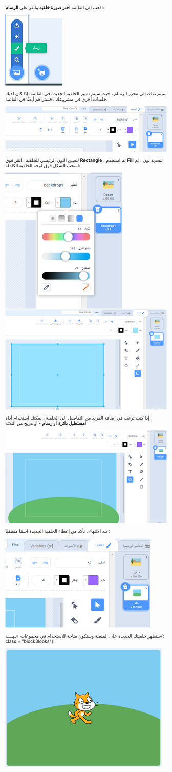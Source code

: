 اذهب إلى القائمة **اختر صورة خلفية** وانقر على **الرسام**:

![خيار "الرسام" في قائمة "اختيار خلفية".](images/paint-backdrop.png)

سيتم نقلك إلى محرر الرسام ، حيث سيتم تمييز الخلفية الجديدة في القائمة. إذا كان لديك خلفيات أخرى في مشروعك ، فستراهم أيضًا في القائمة.

![تفتح الخلفية الجديدة في محرر الرسام ويتم تمييزها في القائمة.](images/new-background-in-editor.png)

لتعيين اللون الرئيسي للخلفية ، انقر فوق **Rectangle** ، ثم استخدم **Fill** لتحديد لون ، ثم اسحب الشكل فوق لوحة الخلفية الكاملة:

![قائمة منتقي ألوان التعبئة مع منزلقات "اللون" و "التشبع" و "السطوع".](images/fill-colour-tool.png) ![مستطيل أزرق فاتح مرسوم أكبر من اللوحة لإنشاء خلفية زرقاء فاتحة بالكامل.](images/single-colour-backdrop.png)

إذا كنت ترغب في إضافة المزيد من التفاصيل إلى الخلفية ، يمكنك استخدام أداة **مستطيل** **دائرة** أو **رسام** - أو مزيج من الثلاثة!

![لوحة الخلفية مع مستطيل أزرق فاتح وأمامه دائرة خضراء أصغر تمثل تلًا.](images/hill-backdrop.png)

عند الانتهاء ، تأكد من إعطاء الخلفية الجديدة اسمًا منطقيًا:

![مربع اسم الخلفية مكتوبًا عليه كلمة "هيل".](images/name-backdrop.png)

ستظهر خلفيتك الجديدة على المنصة وستكون متاحة للاستخدام في مجموعات `الهيئة`{: class = "block3looks"}.

![خلفية هيل الجديدة وكائن Scratch Cat على المنصة.](images/finished-backdrop.png)
